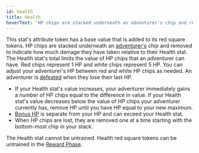 ```yaml
---
id: health
title: Health
hoverText: "HP chips are stacked underneath an adventurer's chip and removed to indicate how much damage they have taken relative to their Health stat."
---
```


This stat's attribute token has a base value that is added to its red square tokens. HP chips are stacked underneath an [adventurer's](/docs/all/glossary/adventurer) chip and removed to indicate how much damage they have taken relative to their Health stat. The Health stat's total limits the value of HP chips that an adventurer can have. Red chips represent 1 HP and white chips represent 5 HP. You can adjust your adventurer's HP between red and white HP chips as needed. An adventurer is [defeated](/docs/all/glossary/defeated) when they lose their last HP.

- If your Health stat's value increases, your adventurer immediately gains a number of HP chips equal to the difference in value. If your Health stat's value decreases below the value of HP chips your adventurer currently has, remove HP until you have HP equal to your new maximum.
- [Bonus HP](/docs/all/glossary/bonus-hp) is separate from your HP and can exceed your Health stat.
- When HP chips are lost, they are removed one at a time starting with the bottom-most chip in your stack.

The Health stat cannot be untrained. Health red square tokens can be untrained in the [Reward Phase](/docs/all/day/reward-phase).
